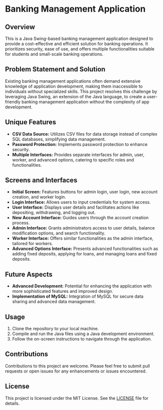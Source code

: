 # Banking Management Application

## Overview
This is a Java Swing-based banking management application designed to provide a cost-effective and efficient solution for banking operations. It prioritizes security, ease of use, and offers multiple functionalities suitable for students and small-scale banking operations.

## Problem Statement and Solution
Existing banking management applications often demand extensive knowledge of application development, making them inaccessible to individuals without specialized skills. This project resolves this challenge by leveraging Java Swing, an extension of the Java language, to create a user-friendly banking management application without the complexity of app development.

## Unique Features
- **CSV Data Source:** Utilizes CSV files for data storage instead of complex SQL databases, simplifying data management.
- **Password Protection:** Implements password protection to enhance security.
- **Multiple Interfaces:** Provides separate interfaces for admin, user, worker, and advanced options, catering to specific roles and functionalities.

## Screens and Interfaces
- **Initial Screen:** Features buttons for admin login, user login, new account creation, and worker login.
- **Login Interface:** Allows users to input credentials for system access.
- **User Interface:** Displays user details and facilitates actions like depositing, withdrawing, and logging out.
- **New Account Interface:** Guides users through the account creation process.
- **Admin Interface:** Grants administrators access to user details, balance modification options, and search functionality.
- **Worker Interface:** Offers similar functionalities as the admin interface, tailored for workers.
- **Advanced Options Interface:** Presents advanced functionalities such as adding fixed deposits, applying for loans, and managing loans and fixed deposits.

## Future Aspects
- **Advanced Development:** Potential for enhancing the application with more sophisticated features and improved design.
- **Implementation of MySQL:** Integration of MySQL for secure data sharing and advanced data management.

## Usage
1. Clone the repository to your local machine.
2. Compile and run the Java files using a Java development environment.
3. Follow the on-screen instructions to navigate through the application.

## Contributions
Contributions to this project are welcome. Please feel free to submit pull requests or open issues for any enhancements or issues encountered.

## License
This project is licensed under the MIT License. See the [LICENSE](LICENSE) file for details.
